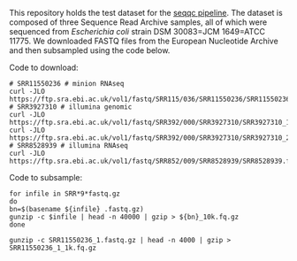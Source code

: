This repository holds the test dataset for the [seqqc pipeline](https://github.com/Arcadia-Science/seqqc).
The dataset is composed of three Sequence Read Archive samples, all of which were sequenced from *Escherichia coli* strain DSM 30083=JCM 1649=ATCC 11775.
We downloaded FASTQ files from the European Nucleotide Archive and then subsampled using the code below.

Code to download:
```
# SRR11550236 # minion RNAseq
curl -JLO https://ftp.sra.ebi.ac.uk/vol1/fastq/SRR115/036/SRR11550236/SRR11550236_1.fastq.gz
# SRR3927310 # illumina genomic
curl -JLO https://ftp.sra.ebi.ac.uk/vol1/fastq/SRR392/000/SRR3927310/SRR3927310_1.fastq.gz
curl -JLO https://ftp.sra.ebi.ac.uk/vol1/fastq/SRR392/000/SRR3927310/SRR3927310_2.fastq.gz
# SRR8528939 # illumina RNAseq
curl -JLO https://ftp.sra.ebi.ac.uk/vol1/fastq/SRR852/009/SRR8528939/SRR8528939.fastq.gz
```

Code to subsample:
```
for infile in SRR*9*fastq.gz
do
bn=$(basename ${infile} .fastq.gz)
gunzip -c $infile | head -n 40000 | gzip > ${bn}_10k.fq.gz
done

gunzip -c SRR11550236_1.fastq.gz | head -n 4000 | gzip > SRR11550236_1_1k.fq.gz
```

